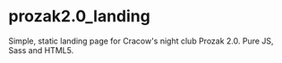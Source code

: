 # prozak2.0_landing
Simple, static landing page for Cracow's night club Prozak 2.0. Pure JS, Sass and HTML5.
